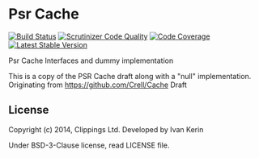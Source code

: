 Psr Cache
=========

[![Build Status](https://travis-ci.org/clippings/psr-cache.png?branch=master)](https://travis-ci.org/clippings/psr-cache)
[![Scrutinizer Code Quality](https://scrutinizer-ci.com/g/clippings/psr-cache/badges/quality-score.png)](https://scrutinizer-ci.com/g/clippings/psr-cache/)
[![Code Coverage](https://scrutinizer-ci.com/g/clippings/psr-cache/badges/coverage.png)](https://scrutinizer-ci.com/g/clippings/psr-cache/)
[![Latest Stable Version](https://poser.pugx.org/clippings/psr-cache/v/stable.png)](https://packagist.org/packages/clippings/psr-cache)

Psr Cache Interfaces and dummy implementation

This is a copy of the PSR Cache draft along with a "null" implementation.
Originating from https://github.com/Crell/Cache Draft

License
-------

Copyright (c) 2014, Clippings Ltd. Developed by Ivan Kerin

Under BSD-3-Clause license, read LICENSE file.
